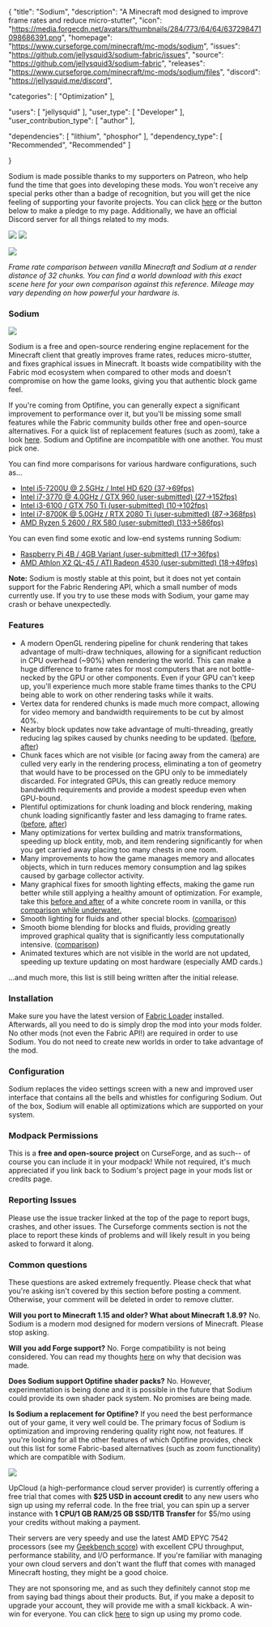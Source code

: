{
  "title": "Sodium",
  "description": "A Minecraft mod designed to improve frame rates and reduce micro-stutter",
  "icon": "https://media.forgecdn.net/avatars/thumbnails/284/773/64/64/637298471098686391.png",
  "homepage": "https://www.curseforge.com/minecraft/mc-mods/sodium",
  "issues": "https://github.com/jellysquid3/sodium-fabric/issues",
  "source": "https://github.com/jellysquid3/sodium-fabric",
  "releases": "https://www.curseforge.com/minecraft/mc-mods/sodium/files",
  "discord": "https://jellysquid.me/discord",

  "categories": [
    "Optimization"
  ],

  "users": [
    "jellysquid"
  ],
  "user_type": [
    "Developer"
  ],
  "user_contribution_type": [
    "author"
  ],

  "dependencies": [
    "lithium",
    "phosphor"
  ],
  "dependency_type": [
    "Recommended",
    "Recommended"
  ]

}

Sodium is made possible thanks to my supporters on Patreon, who help fund the time that goes into developing these mods. You won't receive any special perks other than a badge of recognition, but you will get the nice feeling of supporting your favorite projects. You can click [here](https://patreon.com/jellysquid) or the button below to make a pledge to my page. Additionally, we have an official Discord server for all things related to my mods.

[![](https://i.imgur.com/ETo6sV0.png)](https://patreon.com/jellysquid) [![](https://i.imgur.com/S2a8uqH.png)](https://jellysquid.me/discord)

![](https://i.imgur.com/KarVVbr.png)

_Frame rate comparison between vanilla Minecraft and Sodium at a render distance of 32 chunks. You can find a world download with this exact scene here for your own comparison against this reference. Mileage may vary depending on how powerful your hardware is._

### Sodium

![](https://img.shields.io/github/license/jellysquid3/sodium-fabric?style=flat-square)

Sodium is a free and open-source rendering engine replacement for the Minecraft client that greatly improves frame rates, reduces micro-stutter, and fixes graphical issues in Minecraft. It boasts wide compatibility with the Fabric mod ecosystem when compared to other mods and doesn't compromise on how the game looks, giving you that authentic block game feel.

If you're coming from Optifine, you can generally expect a significant improvement to performance over it, but you'll be missing some small features while the Fabric community builds other free and open-source alternatives. For a quick list of replacement features (such as zoom), take a look [here](https://gist.github.com/modmuss50/deff1658c4550ca8b16cb5d40ceaa468). Sodium and Optifine are incompatible with one another. You must pick one.

You can find more comparisons for various hardware configurations, such as...

- [Intel i5-7200U @ 2.5GHz / Intel HD 620 (37->69fps)](https://imgur.com/0JrlAuf)
- [Intel i7-3770 @ 4.0GHz / GTX 960 (user-submitted) (27->152fps)](https://imgur.com/gthEOTt)
- [Intel i3-6100 / GTX 750 Ti (user-submitted) (10->102fps)](https://imgur.com/tGuLKNN)
- [Intel i7-8700K @ 5.0GHz / RTX 2080 Ti (user-submitted) (87->368fps)](https://imgur.com/Q9z0vbB)
- [AMD Ryzen 5 2600 / RX 580 (user-submitted) (133->586fps)](https://imgur.com/6WHjQR9)

You can even find some exotic and low-end systems running Sodium:

- [Raspberry Pi 4B / 4GB Variant (user-submitted) (17->36fps)](https://imgur.com/RIGL7xp)
- [AMD Athlon X2 QL-45 / ATI Radeon 4530 (user-submitted) (18->49fps)](https://imgur.com/7skXO7M)

**Note:** Sodium is mostly stable at this point, but it does not yet contain support for the Fabric Rendering API, which a small number of mods currently use. If you try to use these mods with Sodium, your game may crash or behave unexpectedly.

### Features

- A modern OpenGL rendering pipeline for chunk rendering that takes advantage of multi-draw techniques, allowing for a significant reduction in CPU overhead (~90%) when rendering the world. This can make a huge difference to frame rates for most computers that are not bottle-necked by the GPU or other components. Even if your GPU can't keep up, you'll experience much more stable frame times thanks to the CPU being able to work on other rendering tasks while it waits.
- Vertex data for rendered chunks is made much more compact, allowing for video memory and bandwidth requirements to be cut by almost 40%.
- Nearby block updates now take advantage of multi-threading, greatly reducing lag spikes caused by chunks needing to be updated. ([before](https://streamable.com/lm5sp5), [after](https://streamable.com/nsdl0r))
- Chunk faces which are not visible (or facing away from the camera) are culled very early in the rendering process, eliminating a ton of geometry that would have to be processed on the GPU only to be immediately discarded. For integrated GPUs, this can greatly reduce memory bandwidth requirements and provide a modest speedup even when GPU-bound.
- Plentiful optimizations for chunk loading and block rendering, making chunk loading significantly faster and less damaging to frame rates. ([before](https://streamable.com/3taw22), [after](https://streamable.com/4pesh2))
- Many optimizations for vertex building and matrix transformations, speeding up block entity, mob, and item rendering significantly for when you get carried away placing too many chests in one room.
- Many improvements to how the game manages memory and allocates objects, which in turn reduces memory consumption and lag spikes caused by garbage collector activity.
- Many graphical fixes for smooth lighting effects, making the game run better while still applying a healthy amount of optimization. For example, take this [before and after](https://imgur.com/lYmlmgq) of a white concrete room in vanilla, or this [comparison while underwater.](https://imgur.com/QQMuOTy)
- Smooth lighting for fluids and other special blocks. ([comparison](https://imgur.com/z9HBcvq))
- Smooth biome blending for blocks and fluids, providing greatly improved graphical quality that is significantly less computationally intensive. ([comparison](https://imgur.com/Fud5oyF))
- Animated textures which are not visible in the world are not updated, speeding up texture updating on most hardware (especially AMD cards.)

...and much more, this list is still being written after the initial release.

### Installation

Make sure you have the latest version of [Fabric Loader](https://fabricmc.net/use/) installed. Afterwards, all you need to do is simply drop the mod into your mods folder. No other mods (not even the Fabric API!) are required in order to use Sodium. You do not need to create new worlds in order to take advantage of the mod.

### Configuration

Sodium replaces the video settings screen with a new and improved user interface that contains all the bells and whistles for configuring Sodium. Out of the box, Sodium will enable all optimizations which are supported on your system.

### Modpack Permissions

This is a **free and open-source project** on CurseForge, and as such-- of course you can include it in your modpack! While not required, it's much appreciated if you link back to Sodium's project page in your mods list or credits page.

### Reporting Issues

Please use the issue tracker linked at the top of the page to report bugs, crashes, and other issues. The Curseforge comments section is not the place to report these kinds of problems and will likely result in you being asked to forward it along.

### Common questions

These questions are asked extremely frequently. Please check that what you're asking isn't covered by this section before posting a comment. Otherwise, your comment will be deleted in order to remove clutter.

**Will you port to Minecraft 1.15 and older? What about Minecraft 1.8.9?** No. Sodium is a modern mod designed for modern versions of Minecraft. Please stop asking.

**Will you add Forge support?** No. Forge compatibility is not being considered. You can read my thoughts [here](https://gist.github.com/jellysquid3/629eb84a74ab326046faf971150dc6c3) on why that decision was made.

**Does Sodium support Optifine shader packs?** No. However, experimentation is being done and it is possible in the future that Sodium could provide its own shader pack system. No promises are being made.

**Is Sodium a replacement for Optifine?** If you need the best performance out of your game, it very well could be. The primary focus of Sodium is optimization and improving rendering quality right now, not features. If you're looking for all the other features of which Optifine provides, check out this list for some Fabric-based alternatives (such as zoom functionality) which are compatible with Sodium.

[![](https://i.imgur.com/ztFQmY0.png)](https://upcloud.com/signup/?promo=6QG42H)

UpCloud (a high-performance cloud server provider) is currently offering a free trial that comes with **$25 USD in account credit** to any new users who sign up using my referral code. In the free trial, you can spin up a server instance with **1 CPU/1 GB RAM/25 GB SSD/1TB Transfer** for $5/mo using your credits without making a payment.

Their servers are very speedy and use the latest AMD EPYC 7542 processors (see my [Geekbench score](https://browser.geekbench.com/v5/cpu/3057414)) with excellent CPU throughput, performance stability, and I/O performance. If you're familiar with managing your own cloud servers and don't want the fluff that comes with managed Minecraft hosting, they might be a good choice.

They are not sponsoring me, and as such they definitely cannot stop me from saying bad things about their products. But, if you make a deposit to upgrade your account, they will provide me with a small kickback. A win-win for everyone. You can click [here](https://upcloud.com/signup/?promo=6QG42H) to sign up using my promo code.
